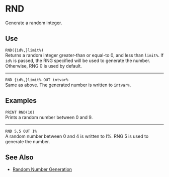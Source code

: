 # RND #
Generate a random integer.

## Use ##
`RND({id%,}limit%)`  
Returns a random integer greater-than or equal-to 0,
and less than `limit%`. If `id%` is passed, the RNG specified
will be used to generate the number. Otherwise, RNG 0 is used
by default.
- - -
`RND {id%,}limit% OUT intvar%`  
Same as above. The generated number is written to `intvar%`.

## Examples ##
`PRINT RND(10)`  
Prints a random number between 0 and 9.
- - -
`RND 5,5 OUT I%`  
A random number between 0 and 4 is written to I%.
RNG 5 is used to generate the number.

## See Also ##
- [Random Number Generation](/sysdoc/rand.md)
